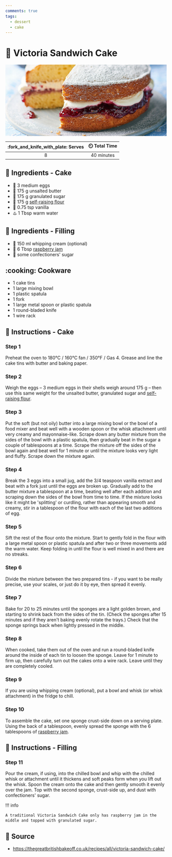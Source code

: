 ```yaml
---
comments: true
tags:
  - dessert
  - cake
---
```

# :cake: Victoria Sandwich Cake

![Victoria Sandwich Cake](../../assets/images/victoria-sandwich-cake.png)

| :fork_and_knife_with_plate: Serves | :timer_clock: Total Time |
|:----------------------------------:|:-----------------------: |
| 8 | 40 minutes |

## :salt: Ingredients - Cake

- :egg: 3 medium eggs
- :butter: 175 g unsalted butter
- :candy: 175 g granulated sugar
- :ear_of_rice: 175 g [self-raising flour][2]
- :icecream: 0.75 tsp vanilla
- :hotsprings: 1 Tbsp warm water

## :salt: Ingredients - Filling

- :icecream: 150 ml whipping cream (optional)
- :strawberry: 6 Tbsp [raspberry jam][1]
- :candy: some confectioners' sugar

## :cooking: Cookware

- 1 cake tins
- 1 large mixing bowl
- 1 plastic spatula
- 1 fork
- 1 large metal spoon or plastic spatula
- 1 round-bladed knife
- 1 wire rack

## :pencil: Instructions - Cake

### Step 1

Preheat the oven to 180°C / 160°C fan / 350°F / Gas 4. Grease and line the cake tins with butter and baking paper.

### Step 2

Weigh the eggs – 3 medium eggs in their shells weigh around 175 g – then use this same weight for the unsalted
butter, granulated sugar and [self-raising flour][2].

### Step 3

Put the soft (but not oily) butter into a large mixing bowl or the bowl of a food mixer and beat well with a wooden
spoon or the whisk attachment until very creamy and mayonnaise-like. Scrape down any butter mixture from the sides of
the bowl with a plastic spatula, then gradually beat in the sugar a couple of tablespoons at a time. Scrape the mixture
off the sides of the bowl again and beat well for 1 minute or until the mixture looks very light and fluffy. Scrape down
the mixture again.

### Step 4

Break the 3 eggs into a small jug, add the 3/4 teaspoon vanilla extract and beat with a fork just until the eggs are
broken up. Gradually add to the butter mixture a tablespoon at a time, beating well after each addition and scraping
down the sides of the bowl from time to time. If the mixture looks like it might be 'splitting' or curdling, rather than
appearing smooth and creamy, stir in a tablespoon of the flour with each of the last two additions of egg.

### Step 5

Sift the rest of the flour onto the mixture. Start to gently fold in the flour with a large metal spoon or plastic
spatula and after two or three movements add the warm water. Keep folding in until the flour is well mixed in and there
are no streaks.

### Step 6

Divide the mixture between the two prepared tins - if you want to be really precise, use your scales, or just do it by
eye, then spread it evenly.

### Step 7

Bake for 20 to 25 minutes until the sponges are a light golden brown, and starting to shrink back from the sides of the
tin. (Check the sponges after 15 minutes and if they aren't baking evenly rotate the trays.) Check that the sponge
springs back when lightly pressed in the middle.

### Step 8

When cooked, take them out of the oven and run a round-bladed knife around the inside of each tin to loosen the sponge.
Leave for 1 minute to firm up, then carefully turn out the cakes onto a wire rack. Leave until they are completely
cooled.

### Step 9

If you are using whipping cream (optional), put a bowl and whisk (or whisk attachment) in the fridge to chill.

### Step 10

To assemble the cake, set one sponge crust-side down on a serving plate. Using the back of a tablespoon, evenly spread
the sponge with the 6 tablespoons of [raspberry jam][1].

## :pencil: Instructions - Filling

### Step 11

Pour the cream, if using, into the chilled bowl and whip with the chilled whisk or attachment until it thickens and soft
peaks form when you lift out the whisk. Spoon the cream onto the cake and then gently smooth it evenly over the jam. Top
with the second sponge, crust-side up, and dust with confectioners' sugar.

!!! info

    A traditional Victoria Sandwich Cake only has raspberry jam in the middle and topped with granulated sugar.

## :link: Source

- <https://thegreatbritishbakeoff.co.uk/recipes/all/victoria-sandwich-cake/>

[1]: <../../sauces-and-dressings/single-jar-of-fruit-jam.md>
[2]: <../../reference/equivalents-and-substitutes.md#self-rising-flour>
